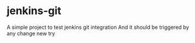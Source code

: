# jenkins-git

A simple project to test jenkins git integration
And it should be triggered by any change
new try
